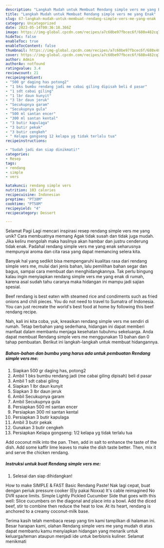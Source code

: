 ```yaml
---
description: "Langkah Mudah untuk Membuat Rendang simple vers me yang Enak"
title: "Langkah Mudah untuk Membuat Rendang simple vers me yang Enak"
slug: 67-langkah-mudah-untuk-membuat-rendang-simple-vers-me-yang-enak
category: Uncategorized
date: 2023-05-14T00:36:18.366Z
image: https://img-global.cpcdn.com/recipes/a7c60be97fbcec6f/680x482cq70/rendang-simple-vers-me-foto-resep-utama.jpg
hideToc: false
enableToc: true
enableTocContent: false
thumbnail: https://img-global.cpcdn.com/recipes/a7c60be97fbcec6f/680x482cq70/rendang-simple-vers-me-foto-resep-utama.jpg
cover: https://img-global.cpcdn.com/recipes/a7c60be97fbcec6f/680x482cq70/rendang-simple-vers-me-foto-resep-utama.jpg
author: Admin
authorAv: notfound
ratingvalue: 3.4
reviewcount: 21
recipeingredient:
- "500 gr daging has potong2"
- "1 bks bumbu rendang jadi me cabai giling dipisah beli d pasar"
- "1 sdt cabai giling"
- "1 lbr daun kunyit"
- "3 lbr daun jeruk"
- "Secukupnya garam"
- "Secukupnya gula"
- "500 ml santan encer"
- "300 ml santan kental"
- "3 butir kapulaga"
- "3 butir pekak"
- "3 butir cengkeh"
- " Kelapa gongseng 12 kelapa yg tidak terlalu tua"
recipeinstructions:

- "Sudah jadi dan siap dinikmati!"
categories:
- Resep
tags:
- rendang
- simple
- vers

katakunci: rendang simple vers 
nutrition: 103 calories
recipecuisine: Indonesian
preptime: "PT38M"
cooktime: "PT58M"
recipeyield: "4"
recipecategory: Dessert

---
```



Selamat Pagi Lagi mencari inspirasi resep rendang simple vers me yang unik? Cara membuatnya memang Agak tidak susah dan tidak juga mudah. Jika keliru mengolah maka hasilnya akan hambar dan justru cenderung tidak enak. Padahal rendang simple vers me yang enak seharusnya mempunyai aroma dan cita rasa yang dapat memancing selera kita.


Banyak hal yang sedikit bisa mempengaruhi kualitas rasa dari rendang simple vers me, mulai dari jenis bahan, lalu pemilihan bahan segar dan bagus, sampai cara membuat dan menghidangkannya. Tak perlu bingung kalau ingin menyiapkan rendang simple vers me yang enak di rumah, karena asal sudah tahu caranya maka hidangan ini mampu jadi sajian spesial.

Beef rendang is best eaten with steamed rice and condiments such as fried onions and chili pieces. You do not need to travel to Sumatra of Indonesia. You can just recreate the world&#39;s best food at home by following this beef rendang recipe.


Nah, kali ini kita coba, yuk, kreasikan rendang simple vers me sendiri di rumah. Tetap berbahan yang sederhana, hidangan ini dapat memberi manfaat dalam membantu menjaga kesehatan tubuhmu sekeluarga. Anda dapat membuat Rendang simple vers me menggunakan 13 bahan dan 0 tahap pembuatan. Berikut ini langkah-langkah untuk membuat hidangannya.

<!--inarticleads1-->

##### Bahan-bahan dan bumbu yang harus ada untuk pembuatan Rendang simple vers me:

1. Siapkan 500 gr daging has, potong2
1. Ambil 1 bks bumbu rendang jadi (me cabai giling dipisah) beli d pasar
1. Ambil 1 sdt cabai giling
1. Siapkan 1 lbr daun kunyit
1. Siapkan 3 lbr daun jeruk
1. Ambil Secukupnya garam
1. Ambil Secukupnya gula
1. Persiapkan 500 ml santan encer
1. Persiapkan 300 ml santan kental
1. Persiapkan 3 butir kapulaga
1. Ambil 3 butir pekak
1. Gunakan 3 butir cengkeh
1. Persiapkan  Kelapa gongseng: 1/2 kelapa yg tidak terlalu tua


Add coconut milk into the pan. Then, add in salt to enhance the taste of the dish. Add some kaffir lime leaves to make the dish taste better. Then, mix it and serve the chicken rendang. 

<!--inarticleads2-->

##### Instruksi untuk buat Rendang simple vers me:


1. Selesai dan siap dihidangkan!

How to make SIMPLE &amp; FAST Basic Rendang Paste! Nak lagi cepat, buat dengan periuk pressure cooker (Ely pakai Noxxa) It&#39;s cable reimagined No DVR space limits. Simple Lightly Pickled Cucumber Side that goes with this well: Slice cucumbers on the diagonal and place into a bowl. Add the diced beef, stir to combine then reduce the heat to low. At its heart, rendang is anchored to a creamy coconut-milk base. 

Terima kasih telah membaca resep yang tim kami tampilkan di halaman ini. Besar harapan kami, olahan Rendang simple vers me yang mudah di atas dapat membantu kamu menyiapkan hidangan yang menarik untuk keluarga/teman ataupun menjadi ide untuk berbisnis kuliner. Selamat menikmati
